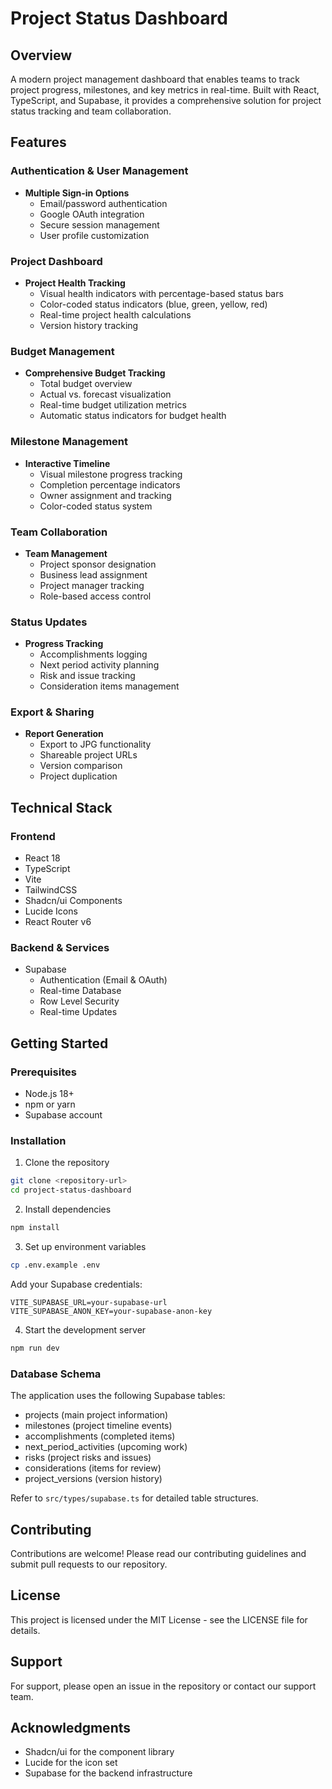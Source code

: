 # Project Status Dashboard

## Overview
A modern project management dashboard that enables teams to track project progress, milestones, and key metrics in real-time. Built with React, TypeScript, and Supabase, it provides a comprehensive solution for project status tracking and team collaboration.

## Features

### Authentication & User Management
- **Multiple Sign-in Options**
  - Email/password authentication
  - Google OAuth integration
  - Secure session management
  - User profile customization

### Project Dashboard
- **Project Health Tracking**
  - Visual health indicators with percentage-based status bars
  - Color-coded status indicators (blue, green, yellow, red)
  - Real-time project health calculations
  - Version history tracking

### Budget Management
- **Comprehensive Budget Tracking**
  - Total budget overview
  - Actual vs. forecast visualization
  - Real-time budget utilization metrics
  - Automatic status indicators for budget health

### Milestone Management
- **Interactive Timeline**
  - Visual milestone progress tracking
  - Completion percentage indicators
  - Owner assignment and tracking
  - Color-coded status system

### Team Collaboration
- **Team Management**
  - Project sponsor designation
  - Business lead assignment
  - Project manager tracking
  - Role-based access control

### Status Updates
- **Progress Tracking**
  - Accomplishments logging
  - Next period activity planning
  - Risk and issue tracking
  - Consideration items management

### Export & Sharing
- **Report Generation**
  - Export to JPG functionality
  - Shareable project URLs
  - Version comparison
  - Project duplication

## Technical Stack

### Frontend
- React 18
- TypeScript
- Vite
- TailwindCSS
- Shadcn/ui Components
- Lucide Icons
- React Router v6

### Backend & Services
- Supabase
  - Authentication (Email & OAuth)
  - Real-time Database
  - Row Level Security
  - Real-time Updates

## Getting Started

### Prerequisites
- Node.js 18+
- npm or yarn
- Supabase account

### Installation
1. Clone the repository
```bash
git clone <repository-url>
cd project-status-dashboard
```

2. Install dependencies
```bash
npm install
```

3. Set up environment variables
```bash
cp .env.example .env
```
Add your Supabase credentials:
```
VITE_SUPABASE_URL=your-supabase-url
VITE_SUPABASE_ANON_KEY=your-supabase-anon-key
```

4. Start the development server
```bash
npm run dev
```

### Database Schema
The application uses the following Supabase tables:
- projects (main project information)
- milestones (project timeline events)
- accomplishments (completed items)
- next_period_activities (upcoming work)
- risks (project risks and issues)
- considerations (items for review)
- project_versions (version history)

Refer to `src/types/supabase.ts` for detailed table structures.

## Contributing
Contributions are welcome! Please read our contributing guidelines and submit pull requests to our repository.

## License
This project is licensed under the MIT License - see the LICENSE file for details.

## Support
For support, please open an issue in the repository or contact our support team.

## Acknowledgments
- Shadcn/ui for the component library
- Lucide for the icon set
- Supabase for the backend infrastructure